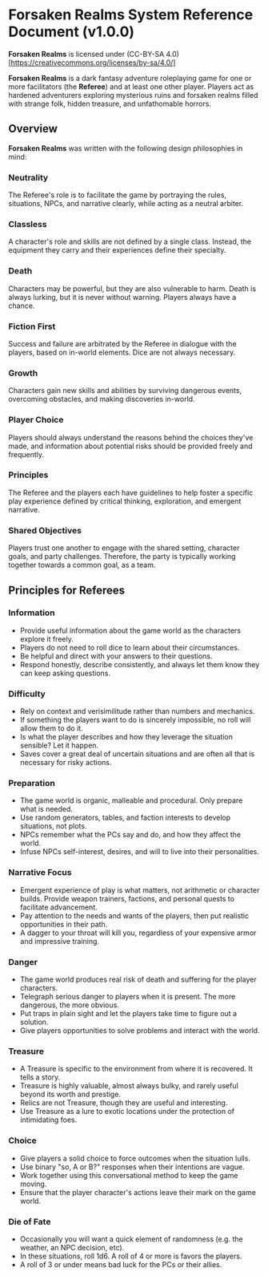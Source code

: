 # Forsaken Realms System Reference Document (v1.0.0)
**Forsaken Realms** is licensed under (CC-BY-SA 4.0)[https://creativecommons.org/licenses/by-sa/4.0/]

**Forsaken Realms** is a dark fantasy adventure roleplaying game for one or more facilitators (the **Referee**) and at least one other player. Players act as hardened adventurers exploring mysterious ruins and forsaken realms filled with strange folk, hidden treasure, and unfathomable horrors.

## Overview
**Forsaken Realms** was written with the following design philosophies in mind:

### Neutrality
The Referee's role is to facilitate the game by portraying the rules, situations, NPCs, and narrative clearly, while acting as a neutral arbiter.

### Classless
A character's role and skills are not defined by a single class. Instead, the equipment they carry and their experiences define their specialty.

### Death
Characters may be powerful, but they are also vulnerable to harm. Death is always lurking, but it is never without warning. Players always have a chance.

### Fiction First
Success and failure are arbitrated by the Referee in dialogue with the players, based on in-world elements. Dice are not always necessary.

### Growth
Characters gain new skills and abilities by surviving dangerous events, overcoming obstacles, and making discoveries in-world.

### Player Choice
Players should always understand the reasons behind the choices they've made, and information about potential risks should be provided freely and frequently.

### Principles
The Referee and the players each have guidelines to help foster a specific play experience defined by critical thinking, exploration, and emergent narrative.

### Shared Objectives
Players trust one another to engage with the shared setting, character goals, and party challenges. Therefore, the party is typically working together towards a common goal, as a team.

## Principles for Referees

### Information
* Provide useful information about the game world as the characters explore it freely.
* Players do not need to roll dice to learn about their circumstances.
* Be helpful and direct with your answers to their questions.
* Respond honestly, describe consistently, and always let them know they can keep asking questions.

### Difficulty
* Rely on context and verisimilitude rather than numbers and mechanics.
* If something the players want to do is sincerely impossible, no roll will allow them to do it.
* Is what the player describes and how they leverage the situation sensible? Let it happen.
* Saves cover a great deal of uncertain situations and are often all that is necessary for risky actions.

### Preparation
* The game world is organic, malleable and procedural. Only prepare what is needed.
* Use random generators, tables, and faction interests to develop situations, not plots.
* NPCs remember what the PCs say and do, and how they affect the world.
* Infuse NPCs self-interest, desires, and will to live into their personalities.

### Narrative Focus
* Emergent experience of play is what matters, not arithmetic or character builds. Provide weapon trainers, factions, and personal quests to facilitate advancement.
* Pay attention to the needs and wants of the players, then put realistic opportunities in their path.
* A dagger to your throat will kill you, regardless of your expensive armor and impressive training.

### Danger
* The game world produces real risk of death and suffering for the player characters.
* Telegraph serious danger to players when it is present. The more dangerous, the more obvious.
* Put traps in plain sight and let the players take time to figure out a solution.
* Give players opportunities to solve problems and interact with the world.

### Treasure
* A Treasure is specific to the environment from where it is recovered. It tells a story.
* Treasure is highly valuable, almost always bulky, and rarely useful beyond its worth and prestige.
* Relics are not Treasure, though they are useful and interesting.
* Use Treasure as a lure to exotic locations under the protection of intimidating foes.

### Choice
* Give players a solid choice to force outcomes when the situation lulls.
* Use binary "so, A or B?" responses when their intentions are vague.
* Work together using this conversational method to keep the game moving.
* Ensure that the player character's actions leave their mark on the game world.

### Die of Fate
* Occasionally you will want a quick element of randomness (e.g. the weather, an NPC decision, etc).
* In these situations, roll 1d6. A roll of 4 or more is favors the players.
* A roll of 3 or under means bad luck for the PCs or their allies.
